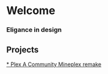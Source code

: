 # Welcome
### Eligance in design

## Projects
<a href="https://www.tubbyboy05.github.io/plex">* Plex
A Community Mineplex remake</a>

